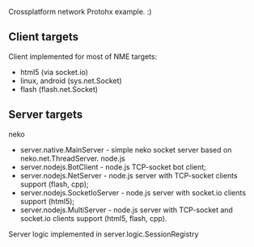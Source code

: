 Crossplatform network Protohx example. :)


## Client targets
Client implemented for most of NME targets:
* html5 (via socket.io)
* linux, android (sys.net.Socket)
* flash  (flash.net.Socket)


## Server targets
neko
* server.native.MainServer - simple neko socket server based on neko.net.ThreadServer.
node.js
* server.nodejs.BotClient - node.js TCP-socket bot client;
* server.nodejs.NetServer - node.js server with TCP-socket clients support (flash, cpp);
* server.nodejs.SocketIoServer - node.js server with socket.io clients support (html5);
* server.nodejs.MultiServer - node.js server with TCP-socket and socket.io clients support (html5, flash, cpp).

Server logic implemented in server.logic.SessionRegistry
